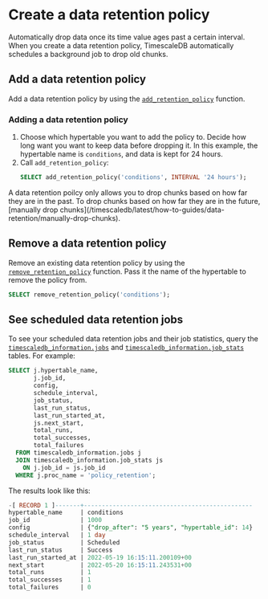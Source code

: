 # Create a data retention policy
Automatically drop data once its time value ages past a certain interval. When
you create a data retention policy, TimescaleDB automatically schedules a
background job to drop old chunks.

## Add a data retention policy
Add a data retention policy by using the
[`add_retention_policy`][add_retention_policy] function.

<procedure>

### Adding a data retention policy
1.  Choose which hypertable you want to add the policy to. Decide how long want
    you want to keep data before dropping it. In this example, the hypertable
    name is `conditions`, and data is kept for 24 hours.
1.  Call `add_retention_policy`:
    ```sql
    SELECT add_retention_policy('conditions', INTERVAL '24 hours');
    ```

</procedure>

<highlight type="note">
A data retention poilcy only allows you to drop chunks based on how far they are
in the past. To drop chunks based on how far they are in the future,
[manually drop chunks](/timescaledb/latest/how-to-guides/data-retention/manually-drop-chunks).
</highlight>

## Remove a data retention policy
Remove an existing data retention policy by using the
[`remove_retention_policy`][remove_retention_policy] function. Pass it the name
of the hypertable to remove the policy from.
```sql
SELECT remove_retention_policy('conditions');
```

## See scheduled data retention jobs
To see your scheduled data retention jobs and their job statistics, query the
[`timescaledb_information.jobs`][timescaledb_information.jobs] and
[`timescaledb_information.job_stats`][timescaledb_information.job_stats] tables.
For example:
```sql
SELECT j.hypertable_name,
       j.job_id,
       config,
       schedule_interval,
       job_status,
       last_run_status,
       last_run_started_at,
       js.next_start,
       total_runs,
       total_successes,
       total_failures
  FROM timescaledb_information.jobs j
  JOIN timescaledb_information.job_stats js
    ON j.job_id = js.job_id
  WHERE j.proc_name = 'policy_retention';
```

The results look like this:
```sql
-[ RECORD 1 ]-------+-----------------------------------------------
hypertable_name     | conditions
job_id              | 1000
config              | {"drop_after": "5 years", "hypertable_id": 14}
schedule_interval   | 1 day
job_status          | Scheduled
last_run_status     | Success
last_run_started_at | 2022-05-19 16:15:11.200109+00
next_start          | 2022-05-20 16:15:11.243531+00
total_runs          | 1
total_successes     | 1
total_failures      | 0
```

[add_retention_policy]: /api/:currentVersion:/data-retention/add_retention_policy
[remove_retention_policy]: /api/:currentVersion:/data-retention/remove_retention_policy 
[timescaledb_information.jobs]: /api/:currentVersion:/informational-views/jobs/
[timescaledb_information.job_stats]: /api/:currentVersion:/informational-views/job_stats/
